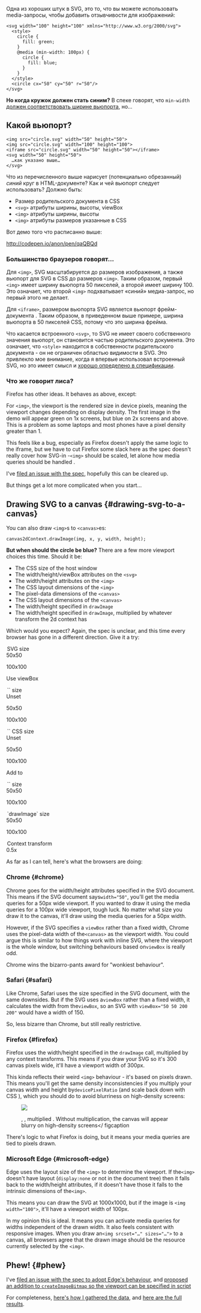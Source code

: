 Одна из хороших штук в SVG, это то, что вы можете использовать media-запросы, чтобы добавить отзывчивости для изображений:

    <svg width="100" height="100" xmlns="http://www.w3.org/2000/svg">
      <style>
        circle {
          fill: green;
        }
        @media (min-width: 100px) {
          circle {
            fill: blue;
          }
        }
      </style>
      <circle cx="50" cy="50" r="50"/>
    </svg>
    

**Но когда кружок должен стать синим?** В спеке говорят, что `min-width` 
[должен соответствовать ширине вьюпорта][1], но…

## Какой вьюпорт?

    <img src="circle.svg" width="50" height="50">
    <img src="circle.svg" width="100" height="100">
    <iframe src="circle.svg" width="50" height="50"></iframe>
    <svg width="50" height="50">
      …как указано выше…
    </svg>

Что из перечисленного выше нарисует (потенциально обрезанный) *синий* круг в HTML-документе? Как и чей вьюпорт следует использовать? Должно быть:


* Размер родительского документа в CSS
* `<svg>` aтрибуты ширины, высоты, viewBox 
* `<img>` атрибуты ширины, высоты 
* `<img>` атрибуты размеров указанные в CSS  

Вот демо того что расписанно выше: 

http://codepen.io/anon/pen/qaQBQd

### Большинство браузеров говорят…

Для `<img>`, SVG масштабируется до размеров изображения, а также вьюпорт для SVG в CSS до размеров `<img>`. Таким образом, первый `<img>` имеет ширину вьюпорта 50 пикселей, а второй имеет ширину 100. Это означает, что второй `<img>` подхватывает «синий» медиа-запрос, но первый этого не делает.

Для `<iframe>`, размером вьюпорта SVG является вьюпорт фрейм-документа . Таким образом, в приведенном выше примере, ширина вьюпорта в 50 пикселей CSS, потому что это ширина фрейма.

Что касается встроенного `<svg>`, то SVG не имеет своего собственного значения вьюпорт, он становится частью родительского документа. Это означает, что `<style>` находится в собственности родительского документа - он не ограничен областью видимости в SVG. Это привлекло мое внимание, когда я впервые использовал встроенный SVG, но это имеет смысл и [хорошо определено в спецификации][3].

### Что же говорит лиса?

Firefox has other ideas. It behaves as above, except:

For `<img>`, the viewport is the rendered size in device pixels, meaning
the viewport changes depending on display density. The first image in the demo 
will appear green on 1x screens, but blue on 2x screens and above. This is a 
problem as some laptops and most phones have a pixel density greater than 1.

This feels like a bug, especially as Firefox doesn't apply the same logic to
the iframe, but we have to cut Firefox some slack here as the spec doesn't 
really cover how SVG-in
-`<img>` should be scaled, let alone how media queries should be handled
.

I've [filed an issue with the spec][4], hopefully this can be cleared up.

But things get a lot more complicated when you start…

## Drawing SVG to a canvas {#drawing-svg-to-a-canvas}

You can also draw `<img>`s to `<canvas>`es:

    canvas2dContext.drawImage(img, x, y, width, height);
    

**But when should the circle be blue?** There are a few more viewport choices
this time. Should it be:

*   The CSS size of the host window
*   The width/height/viewBox attributes on the `<svg>` 
*   The width/height attributes on the `<img>` 
*   The CSS layout dimensions of the `<img>` 
*   The pixel-data dimensions of the `<canvas>` 
*   The CSS layout dimensions of the `<canvas>` 
*   The width/height specified in `drawImage` 
*   The width/height specified in `drawImage`, multiplied by whatever transform
    the 2d context has
   

Which would you expect? Again, the spec is unclear, and this time every browser
has gone in a different direction. Give it a try:

<legend>SVG size</legend> 
 50x50

 100x100

 Use viewBox

<legend> `<img>` size</legend> 
 Unset

 50x50

 100x100

<legend> `<img>` CSS size</legend> 
 Unset

 50x50

 100x100

 Add to <body>

<legend> `<canvas>` size</legend> 
 50x50

 100x100

<legend> `drawImage` size</legend> 
 50x50

 100x100

<legend>Context transform</legend> 
 0.5x

As far as I can tell, here's what the browsers are doing:

### Chrome {#chrome}

Chrome goes for the width/height attributes specified in the SVG document. This
means if the SVG document says`width="50"`, you'll get the media queries for a
50px wide viewport. If you wanted to draw it using the media queries for a 100px
wide viewport, tough luck. No matter what size you draw it to the canvas, it'll 
draw using the media queries for a 50px width.

However, if the SVG specifies a `viewBox` rather than a fixed width, Chrome
uses the pixel-data width of the`<canvas>` as the viewport width. You
could argue this is similar to how things work with inline SVG, where the 
viewport is the whole window, but switching behaviours based on`viewBox` is
really odd.

Chrome wins the bizarro-pants award for "wonkiest behaviour".

### Safari {#safari}

Like Chrome, Safari uses the size specified in the SVG document, with the same
downsides. But if the SVG uses a`viewBox` rather than a fixed width, it
calculates the width from the`viewBox`, so an SVG with 
`viewBox="50 50 200 200"` would have a width of 150.

So, less bizarre than Chrome, but still really restrictive.

### Firefox {#firefox}

Firefox uses the width/height specified in the `drawImage` call, multiplied by
any context transforms. This means if you draw your SVG so it's 300 canvas 
pixels wide, it'll have a viewport width of 300px.

This kinda reflects their weird `<img>` behaviour - it's based on pixels
drawn. This means you'll get the same density inconsistencies if you multiply 
your canvas width and height by`devicePixelRatio` (and scale back down with CSS
), which you should do to avoid blurriness on high-density screens:<figure
class="full-figure
">

![][5]<canvas width="150" height="60" class="text-canvas"></canvas><canvas
width="150" height="60" class="text-canvas-sharp
"></canvas> <figcaption><img>, <canvas>, multiplied <canvas>. Without
multiplication, the canvas will appear blurry on high-density screens</
figcaption
></figure>

There's logic to what Firefox is doing, but it means your media queries are
tied to pixels drawn.

### Microsoft Edge {#microsoft-edge}

Edge uses the layout size of the `<img>` to determine the viewport. If
the`<img>` doesn't have layout (`display:none` or not in the document
tree) then it falls back to the width/height attributes, if it doesn't have 
those it falls to the intrinsic dimensions of the`<img>`.

This means you can draw the SVG at 1000x1000, but if the image is 
`<img width="100">`, it'll have a viewport width of 100px.

In my opinion this is ideal. It means you can activate media queries for widths
independent of the drawn width. It also feels consistent with responsive images.
When you draw an`<img srcset="…" sizes="…">` to a canvas, all browsers
agree that the drawn image should be the resource currently selected by the
`<img>`.

## Phew! {#phew}

I've [filed an issue with the spec to adopt Edge's behaviour][6], and 
[proposed an addition to `createImageBitmap` so the viewport can be specified in script][7]

For completeness, [here's how I gathered the data][8], and 
[here are the full results][9].

 [1]: https://drafts.csswg.org/mediaqueries-3/#width
 [2]: img/fixed100.4b1cb7cb9384.svg
 [3]: https://svgwg.org/svg2-draft/styling.html#StyleSheetsInHTMLDocuments
 [4]: https://github.com/w3c/svgwg/issues/289
 [5]: img/text.941f43fc7ea8.svg
 [6]: https://github.com/whatwg/html/issues/1880
 [7]: https://github.com/whatwg/html/issues/1881
 [8]: http://jsbin.com/gefaju/2/edit?js,output

 [9]: https://docs.google.com/spreadsheets/d/15IkG42KrEWgv_FbrgfGBSM_PYRi22Vj_uGrcp4LxyMU/edit#gid=0